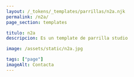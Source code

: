 ```yaml
---
layout: /_tokens/_templates/parrillas/n2a.njk
permalink: /n2a/
page_section: templates

titulo: n2a
descripcion: Es un template de parrilla studio

image: /assets/static/n2a.jpg

tags: ["page"]
imageAlt: Contacta
---
```

